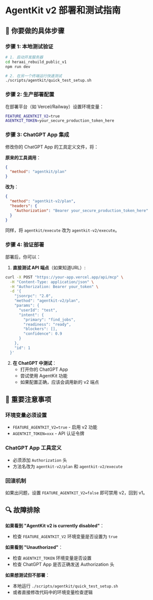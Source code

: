 # AgentKit v2 部署和测试指南

## 🎯 你要做的具体步骤

### **步骤 1: 本地测试验证**

```bash
# 1. 启动开发服务器
cd heraai_rebuild_public_v1
npm run dev

# 2. 在另一个终端运行快速测试
./scripts/agentkit/quick_test_setup.sh
```

### **步骤 2: 生产部署配置**

在部署平台（如 Vercel/Railway）设置环境变量：

```bash
FEATURE_AGENTKIT_V2=true
AGENTKIT_TOKEN=your_secure_production_token_here
```

### **步骤 3: ChatGPT App 集成**

修改你的 ChatGPT App 的工具定义文件，将：

**原来的工具调用**：
```json
{
  "method": "agentkit/plan"
}
```

**改为**：
```json
{
  "method": "agentkit-v2/plan",
  "headers": {
    "Authorization": "Bearer your_secure_production_token_here"
  }
}
```

同样，将 `agentkit/execute` 改为 `agentkit-v2/execute`。

### **步骤 4: 验证部署**

部署后，你可以：

1. **直接测试 API 端点**（如果知道URL）:
```bash
curl -X POST "https://your-app.vercel.app/api/mcp" \
  -H "Content-Type: application/json" \
  -H "Authorization: Bearer your_token" \
  -d '{
    "jsonrpc": "2.0",
    "method": "agentkit-v2/plan",
    "params": {
      "userId": "test",
      "intent": {
        "primary": "find_jobs",
        "readiness": "ready",
        "blockers": [],
        "confidence": 0.9
      }
    },
    "id": 1
  }'
```

2. **在 ChatGPT 中测试**：
   - 打开你的 ChatGPT App
   - 尝试使用 AgentKit 功能
   - 如果配置正确，应该会调用新的 v2 端点

## 🚨 重要注意事项

### **环境变量必须设置**
- `FEATURE_AGENTKIT_V2=true` - 启用 v2 功能
- `AGENTKIT_TOKEN=xxx` - API 认证令牌

### **ChatGPT App 工具定义**
- 必须添加 `Authorization` 头
- 方法名改为 `agentkit-v2/plan` 和 `agentkit-v2/execute`

### **回滚机制**
如果出问题，设置 `FEATURE_AGENTKIT_V2=false` 即可禁用 v2，回到 v1。

## 🔍 故障排除

**如果看到 "AgentKit v2 is currently disabled"**：
- 检查 `FEATURE_AGENTKIT_V2` 环境变量是否设置为 `true`

**如果看到 "Unauthorized"**：
- 检查 `AGENTKIT_TOKEN` 环境变量是否设置
- 检查 ChatGPT App 是否正确发送 Authorization 头

**如果想测试但不部署**：
- 本地运行 `./scripts/agentkit/quick_test_setup.sh`
- 或者直接修改代码中的环境变量检查逻辑
